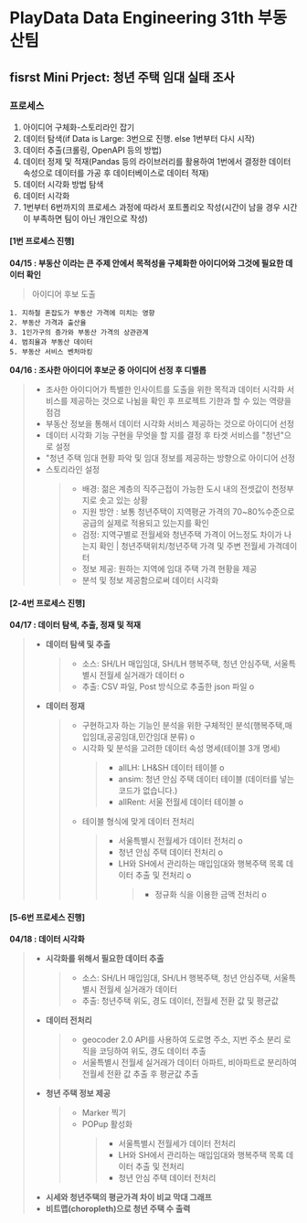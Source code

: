 ﻿# PlayData Data Engineering 31th 부동산팀

## fisrst Mini Prject: 청년 주택 임대 실태 조사
### 프로세스
  1. 아이디어 구체화-스토리라인 잡기 
  2. 데이터 탐색(if Data is Large: 3번으로 진행.  else 1번부터 다시 시작)
  3. 데이터 추출(크롤링, OpenAPI 등의 방법) 
  4. 데이터 정제 및 적재(Pandas 등의 라이브러리를 활용하여 1번에서 결정한 데이터 속성으로 데이터를 가공 후 데이터베이스로 데이터 적재)
  5. 데이터 시각화 방법 탐색
  6. 데이터 시각화
  7. 1번부터 6번까지의 프로세스 과정에 따라서 포트폴리오 작성(시간이 남을 경우 시간이 부족하면 팀이 아닌 개인으로 작성)

#### [1번 프로세스 진행]  
**04/15 : 부동산 이라는 큰 주제 안에서 목적성을 구체화한 아이디어와 그것에 필요한 데이터 확인**  
> 아이디어 후보 도출

    1. 지하철 혼잡도가 부동산 가격에 미치는 영향
    2. 부동산 가격과 출산율
    3. 1인가구의 증가와 부동산 가격의 상관관계
    4. 범죄율과 부동산 데이터
    5. 부동산 서비스 벤처마킹

**04/16 : 조사한 아이디어 후보군 중 아이디어 선정 후 디벨롭**
> - 조사한 아이디어가 특별한 인사이트를 도출을 위한 목적과 데이터 시각화 서비스를 제공하는 것으로 나뉨을 확인 후 프로젝트 기한과 할 수 있는 역량을 점검
> - 부동산 정보을 통해서 데이터 시각화 서비스 제공하는 것으로 아이디어 선정
> - 데이터 시각화 기능 구현을 무엇을 할 지를 결정 후 타겟 서비스를 "청년"으로 설정
> - "청년 주택 임대 현황 파악 및 임대 정보를 제공하는 방향으로 아이디어 선정
> - 스토리라인 설정
>   > - 배경: 젊은 계층의 직주근접이 가능한 도시 내의 전셋값이 천정부지로 솟고 있는 상황
>   > - 지원 방안 : 보통 청년주택이 지역평균 가격의 70~80%수준으로 공급의 실제로 적용되고 있는지를 확인
>   > - 검정: 지역구별로 전월세와 청년주택 가격이 어느정도 차이가 나는지 확인 | 청년주택위치/청년주택 가격 및 주변 전월세 가격데이터
>   > - 정보 제공: 원하는 지역에 임대 주택 가격 현황을 제공
>   > - 분석 및 정보 제공함으로써 데이터 시각화

#### [2-4번 프로세스 진행]  
**04/17 : 데이터 탐색, 추출, 정재 및 적재**
> - **데이터 탐색 및 추출** 
>   > - 소스: SH/LH 매입임대, SH/LH 행복주택, 청년 안심주택, 서울특별시 전월세 실거래가 데이터 o
>   > - 추출: CSV 파일, Post 방식으로 추출한 json 파일 o
> - **데이터 정재**
>   > - 구현하고자 하는 기능인 분석을 위한 구체적인 분석(행복주택,매입임대,공공임대,민간임대 분류) o
>   > - 시각화 및 분석을 고려한 데이터 속성 명세(테이블 3개 명세)
>   >   > - allLH: LH&SH 데이터 테이블 o
>   >   > - ansim: 청년 안심 주택 데이터 테이블 (데이터를 넣는 코드가 없습니다.)
>   >   > - allRent: 서울 전월세 데이터 테이블 o 
>   > - 테이블 형식에 맞게 데이터 전처리
>   >   > - 서울특별시 전월세가 데이터 전처리 o
>   >   > - 청년 안심 주택 데이터 전처리 o
>   >   > - LH와 SH에서 관리하는 매입임대와 행복주택 목록 데이터 추출 및 전처리 o
>   >   >   > - 정규화 식을 이용한 금액 전처리 o

#### [5-6번 프로세스 진행]  
**04/18 : 데이터 시각화**
> - **시각화를 위해서 필요한 데이터 추출**
>   > - 소스: SH/LH 매입임대, SH/LH 행복주택, 청년 안심주택, 서울특별시 전월세 실거래가 데이터
>   > - 추출: 청년주택 위도, 경도 데이터, 전월세 전환 값 및 평균값
> - **데이터 전처리**
>   > - geocoder 2.0 API를 사용하여 도로명 주소, 지번 주소 분리 로직을 코딩하여 위도, 경도 데이터 추출
>   > - 서울특별시 전월세 실거래가 데이터 아파트, 비아파트로 분리하여 전월세 전환 값 추출 후 평균값 추출
> - **청년 주택 정보 제공**
>   > - Marker 찍기
>   > - POPup 활성화
>   >   > - 서울특별시 전월세가 데이터 전처리
>   >   > - LH와 SH에서 관리하는 매입임대와 행복주택 목록 데이터 추출 및 전처리
>   >   > - 청년 안심 주택 데이터 전처리
> - **시세와 청년주택의 평균가격 차이 비교 막대 그래프**
> - **비트맵(choropleth)으로 청년 주택 수 출력**


